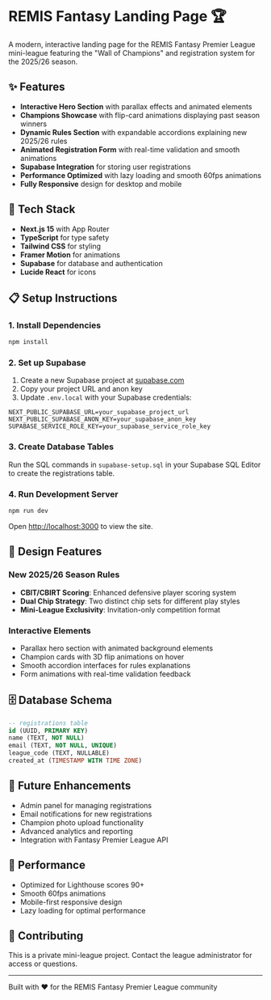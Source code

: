 # REMIS Fantasy Landing Page 🏆

A modern, interactive landing page for the REMIS Fantasy Premier League mini-league featuring the "Wall of Champions" and registration system for the 2025/26 season.

## ✨ Features

- **Interactive Hero Section** with parallax effects and animated elements
- **Champions Showcase** with flip-card animations displaying past season winners
- **Dynamic Rules Section** with expandable accordions explaining new 2025/26 rules
- **Animated Registration Form** with real-time validation and smooth animations
- **Supabase Integration** for storing user registrations
- **Performance Optimized** with lazy loading and smooth 60fps animations
- **Fully Responsive** design for desktop and mobile

## 🚀 Tech Stack

- **Next.js 15** with App Router
- **TypeScript** for type safety
- **Tailwind CSS** for styling
- **Framer Motion** for animations
- **Supabase** for database and authentication
- **Lucide React** for icons

## 📋 Setup Instructions

### 1. Install Dependencies

```bash
npm install
```

### 2. Set up Supabase

1. Create a new Supabase project at [supabase.com](https://supabase.com)
2. Copy your project URL and anon key
3. Update `.env.local` with your Supabase credentials:

```env
NEXT_PUBLIC_SUPABASE_URL=your_supabase_project_url
NEXT_PUBLIC_SUPABASE_ANON_KEY=your_supabase_anon_key
SUPABASE_SERVICE_ROLE_KEY=your_supabase_service_role_key
```

### 3. Create Database Tables

Run the SQL commands in `supabase-setup.sql` in your Supabase SQL Editor to create the registrations table.

### 4. Run Development Server

```bash
npm run dev
```

Open [http://localhost:3000](http://localhost:3000) to view the site.

## 🎨 Design Features

### New 2025/26 Season Rules
- **CBIT/CBIRT Scoring**: Enhanced defensive player scoring system
- **Dual Chip Strategy**: Two distinct chip sets for different play styles
- **Mini-League Exclusivity**: Invitation-only competition format

### Interactive Elements
- Parallax hero section with animated background elements
- Champion cards with 3D flip animations on hover
- Smooth accordion interfaces for rules explanations
- Form animations with real-time validation feedback

## 🗄️ Database Schema

```sql
-- registrations table
id (UUID, PRIMARY KEY)
name (TEXT, NOT NULL)
email (TEXT, NOT NULL, UNIQUE)
league_code (TEXT, NULLABLE)
created_at (TIMESTAMP WITH TIME ZONE)
```

## 🎯 Future Enhancements

- Admin panel for managing registrations
- Email notifications for new registrations
- Champion photo upload functionality
- Advanced analytics and reporting
- Integration with Fantasy Premier League API

## 📱 Performance

- Optimized for Lighthouse scores 90+
- Smooth 60fps animations
- Mobile-first responsive design
- Lazy loading for optimal performance

## 🤝 Contributing

This is a private mini-league project. Contact the league administrator for access or questions.

---

Built with ❤️ for the REMIS Fantasy Premier League community
